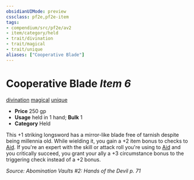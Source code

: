 ```yaml
---
obsidianUIMode: preview
cssclass: pf2e,pf2e-item
tags:
- compendium/src/pf2e/av2
- item/category/held
- trait/divination
- trait/magical
- trait/unique
aliases: ["Cooperative Blade"]
---
```

# Cooperative Blade *Item 6*  
[divination](rules/traits/divination.md)  [magical](rules/traits/magical.md)  [unique](rules/traits/unique.md)  

- **Price** 250 gp
- **Usage** held in 1 hand; **Bulk** 1
- **Category** Held

This +1 striking longsword has a mirror-like blade free of tarnish despite being millennia old. While wielding it, you gain a +2 item bonus to checks to [Aid](rules/actions/aid.md). If you're an expert with the skill or attack roll you're using to [Aid](rules/actions/aid.md) and you critically succeed, you grant your ally a +3 circumstance bonus to the triggering check instead of a +2 bonus.

*Source: Abomination Vaults #2: Hands of the Devil p. 71*